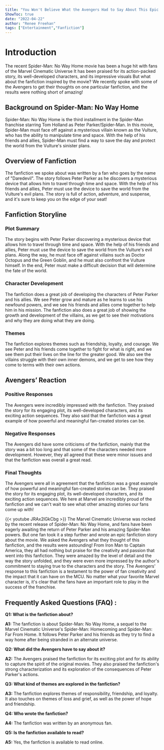```yaml
---
title: "You Won't Believe What the Avengers Had to Say About This Epic Spider-Man: No Way Home Fanfiction!"
ShowToc: true 
date: "2022-04-22"
author: "Renee Freehan" 
tags: ["Entertainment","Fanfiction"]
---
```

# Introduction

The recent Spider-Man: No Way Home movie has been a huge hit with fans of the Marvel Cinematic Universe It has been praised for its action-packed story, its well-developed characters, and its impressive visuals But what about the fanfiction inspired by the movie? We recently spoke with some of the Avengers to get their thoughts on one particular fanfiction, and the results were nothing short of amazing!

## Background on Spider-Man: No Way Home

Spider-Man: No Way Home is the third installment in the Spider-Man franchise starring Tom Holland as Peter Parker/Spider-Man. In this movie, Spider-Man must face off against a mysterious villain known as the Vulture, who has the ability to manipulate time and space. With the help of his friends and allies, Spider-Man must find a way to save the day and protect the world from the Vulture's sinister plans.

## Overview of Fanfiction

The fanfiction we spoke about was written by a fan who goes by the name of "Daredevil". The story follows Peter Parker as he discovers a mysterious device that allows him to travel through time and space. With the help of his friends and allies, Peter must use the device to save the world from the Vulture's evil plans. The story is full of action, adventure, and suspense, and it's sure to keep you on the edge of your seat!

## Fanfiction Storyline

### Plot Summary

The story begins with Peter Parker discovering a mysterious device that allows him to travel through time and space. With the help of his friends and allies, Peter must use the device to save the world from the Vulture's evil plans. Along the way, he must face off against villains such as Doctor Octopus and the Green Goblin, and he must also confront the Vulture himself. In the end, Peter must make a difficult decision that will determine the fate of the world. 

### Character Development

The fanfiction does a great job of developing the characters of Peter Parker and his allies. We see Peter grow and mature as he learns to use his newfound powers, and we see his friends and allies come together to help him in his mission. The fanfiction also does a great job of showing the growth and development of the villains, as we get to see their motivations and why they are doing what they are doing.

### Themes

The fanfiction explores themes such as friendship, loyalty, and courage. We see Peter and his friends come together to fight for what is right, and we see them put their lives on the line for the greater good. We also see the villains struggle with their own inner demons, and we get to see how they come to terms with their own actions. 

## Avengers’ Reaction

### Positive Responses

The Avengers were incredibly impressed with the fanfiction. They praised the story for its engaging plot, its well-developed characters, and its exciting action sequences. They also said that the fanfiction was a great example of how powerful and meaningful fan-created stories can be. 

### Negative Responses

The Avengers did have some criticisms of the fanfiction, mainly that the story was a bit too long and that some of the characters needed more development. However, they all agreed that these were minor issues and that the fanfiction was overall a great read.

### Final Thoughts

The Avengers were all in agreement that the fanfiction was a great example of how powerful and meaningful fan-created stories can be. They praised the story for its engaging plot, its well-developed characters, and its exciting action sequences. We here at Marvel are incredibly proud of the fanfiction and we can't wait to see what other amazing stories our fans come up with!

{{< youtube JRAx2lGkCbg >}} 
The Marvel Cinematic Universe was rocked by the recent release of Spider-Man: No Way Home, and fans have been eagerly awaiting the return of Peter Parker and his amazing Spider-Man powers. But one fan took it a step further and wrote an epic fanfiction story about the movie. We asked the Avengers what they thought of this fanfiction, and the results were astounding! From Iron Man to Captain America, they all had nothing but praise for the creativity and passion that went into this fanfiction. They were amazed by the level of detail and the way the story unfolded, and they were even more impressed by the author's commitment to staying true to the characters and the story. The Avengers' response to this fanfiction is a testament to the power of fan creativity and the impact that it can have on the MCU. No matter what your favorite Marvel character is, it's clear that the fans have an important role to play in the success of the franchise.

## Frequently Asked Questions (FAQ) :
**Q1: What is the fanfiction about?**

**A1:** The fanfiction is about Spider-Man: No Way Home, a sequel to the Marvel Cinematic Universe's Spider-Man: Homecoming and Spider-Man: Far From Home. It follows Peter Parker and his friends as they try to find a way home after being stranded in an alternate universe.

**Q2: What did the Avengers have to say about it?**

**A2:** The Avengers praised the fanfiction for its exciting plot and for its ability to capture the spirit of the original movies. They also praised the fanfiction's strong characterization and its exploration of the consequences of Peter Parker's actions.

**Q3: What kind of themes are explored in the fanfiction?**

**A3:** The fanfiction explores themes of responsibility, friendship, and loyalty. It also touches on themes of loss and grief, as well as the power of hope and friendship.

**Q4: Who wrote the fanfiction?**

**A4:** The fanfiction was written by an anonymous fan.

**Q5: Is the fanfiction available to read?**

**A5:** Yes, the fanfiction is available to read online.



